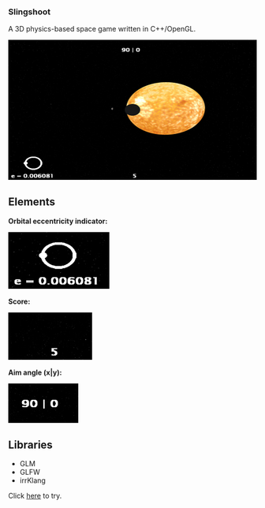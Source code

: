 ### Slingshoot
A 3D physics-based space game written in C++/OpenGL.

![](ss.jpg)

## Elements
**Orbital eccentricity indicator:**  
  
![](ss_1.jpg)
  
**Score:**  
  
![](ss_2.jpg)
  
**Aim angle (x|y):**  
  
![](ss_3.jpg)

## Libraries
- GLM
- GLFW
- irrKlang

Click [here](http://13bob.net/slingshoot/slingshoot.zip) to try.
